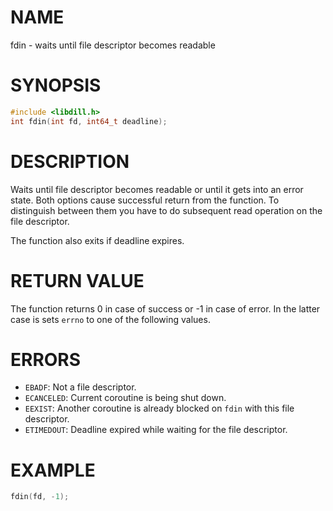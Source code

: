 # NAME

fdin - waits until file descriptor becomes readable

# SYNOPSIS

```c
#include <libdill.h>
int fdin(int fd, int64_t deadline);
```

# DESCRIPTION

Waits until file descriptor becomes readable or until it gets into an error state. Both options cause successful return from the function. To distinguish between them you have to do subsequent read operation on the file descriptor.

The function also exits if deadline expires.

# RETURN VALUE

The function returns 0 in case of success or -1 in case of error. In the latter case is sets `errno` to one of the following values.

# ERRORS

* `EBADF`: Not a file descriptor.
* `ECANCELED`: Current coroutine is being shut down.
* `EEXIST`: Another coroutine is already blocked on `fdin` with this file descriptor.
* `ETIMEDOUT`: Deadline expired while waiting for the file descriptor.

# EXAMPLE

```c
fdin(fd, -1);
```

